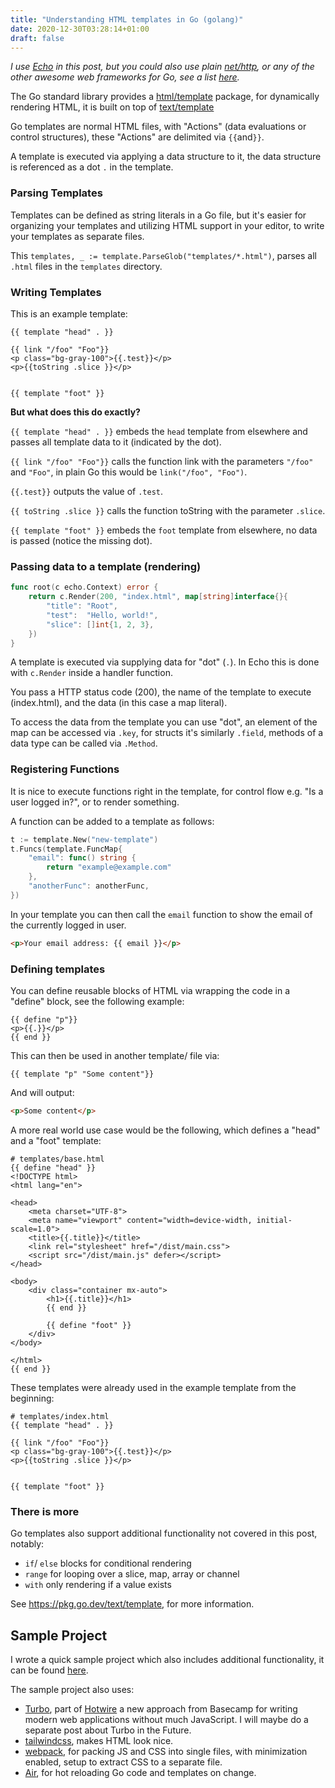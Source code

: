 ```yaml
---
title: "Understanding HTML templates in Go (golang)"
date: 2020-12-30T03:28:14+01:00
draft: false
---
```



*I use [Echo](https://echo.labstack.com/) in this post, but you could also use plain [net/http](https://pkg.go.dev/net/http), or any of the other awesome web frameworks for Go, see a list [here](https://go.dev/solutions/cloud/#get-started).*

The Go standard library provides a [html/template](https://pkg.go.dev/html/template) package, for dynamically rendering HTML, it is built on top of [text/template](https://pkg.go.dev/text/template)

Go templates are normal HTML files, with "Actions" (data evaluations or control structures), 
these "Actions" are delimited via `{{`and`}}`.

A template is executed via applying a data structure to it, the data structure is referenced as a dot `.` in the template.

### Parsing Templates
Templates can be defined as string literals in a Go file, but it's easier for organizing your templates and utilizing HTML support in your editor, to write your templates as separate files.

This `templates, _ := template.ParseGlob("templates/*.html")`,
parses all `.html` files in the `templates` directory.

### Writing Templates
This is an example template:

```go-html-template
{{ template "head" . }}

{{ link "/foo" "Foo"}}
<p class="bg-gray-100">{{.test}}</p>
<p>{{toString .slice }}</p>


{{ template "foot" }}
```

**But what does this do exactly?**

`{{ template "head" . }}` embeds the `head` template from elsewhere and passes all template data to  it (indicated by the dot).

`{{ link "/foo" "Foo"}}` calls the function link with the parameters `"/foo"` and `"Foo"`, in plain Go this would be `link("/foo", "Foo")`.

`{{.test}}` outputs the value of `.test`.

`{{ toString .slice }}` calls the function toString with the parameter `.slice`.

`{{ template "foot" }}` embeds the `foot` template from elsewhere, no data is passed (notice the missing dot).

### Passing data to a template (rendering)
```go
func root(c echo.Context) error {
	return c.Render(200, "index.html", map[string]interface{}{
		"title": "Root",
		"test":  "Hello, world!",
		"slice": []int{1, 2, 3},
	})
}
```

A template is executed via supplying data for "dot" (`.`). In Echo this is done with `c.Render` inside a handler function. 

You pass a HTTP status code (200), the name of the template to execute (index.html), and the data (in this case a map literal).

To access the data from the template you can use "dot", an element of the map can be accessed via `.key`, for structs it's similarly `.field`, methods of a data type can be called via `.Method`.

### Registering Functions
It is nice to execute functions right in the template, for control flow e.g. "Is a user logged in?", or to render something.


A function can be added to a template as follows:
```go
t := template.New("new-template")
t.Funcs(template.FuncMap{
	"email": func() string {
		return "example@example.com"
	},
	"anotherFunc": anotherFunc,
})
```

In your template you can then call the `email` function to show the email of the currently logged in user.
```html
<p>Your email address: {{ email }}</p>
```

### Defining templates
You can define reusable blocks of HTML via wrapping the code in a "define" block, see the following example:
```go-html-template
{{ define "p"}}
<p>{{.}}</p>
{{ end }}
```

This can then be used in another template/ file via:
```go-html-template
{{ template "p" "Some content"}}
```

And will output:
```html
<p>Some content</p>
```

A more real world use case would be the following, which defines a "head" and a "foot" template:
```go-html-template
# templates/base.html
{{ define "head" }}
<!DOCTYPE html>
<html lang="en">

<head>
    <meta charset="UTF-8">
    <meta name="viewport" content="width=device-width, initial-scale=1.0">
    <title>{{.title}}</title>
    <link rel="stylesheet" href="/dist/main.css">
    <script src="/dist/main.js" defer></script>
</head>

<body>
    <div class="container mx-auto">
        <h1>{{.title}}</h1>
        {{ end }}

        {{ define "foot" }}
    </div>
</body>

</html>
{{ end }}
```

These templates were already used in the example template from the beginning:
```go-html-template
# templates/index.html
{{ template "head" . }}

{{ link "/foo" "Foo"}}
<p class="bg-gray-100">{{.test}}</p>
<p>{{toString .slice }}</p>


{{ template "foot" }}
```

### There is more
Go templates also support additional functionality not covered in this post, notably:
- `if`/ `else` blocks for conditional rendering
- `range` for looping over a slice, map, array or channel
- `with` only rendering if a value exists

See https://pkg.go.dev/text/template, for more information.


## Sample Project
I wrote a quick sample project which also includes additional functionality, it can be found [here](https://github.com/lu4p/go-template-turbo-sample).

The sample project also uses:
- [Turbo](https://turbo.hotwire.dev/), part of [Hotwire](https://hotwire.dev/) a new approach from Basecamp for writing modern web applications without much JavaScript. I will maybe do a separate post about Turbo in the Future.
- [tailwindcss](https://tailwindcss.com/), makes HTML look nice.
- [webpack](https://webpack.js.org/), for packing JS and CSS into single files, with minimization enabled, setup to extract CSS to a separate file.
- [Air](https://github.com/cosmtrek/air), for hot reloading Go code and templates on change.